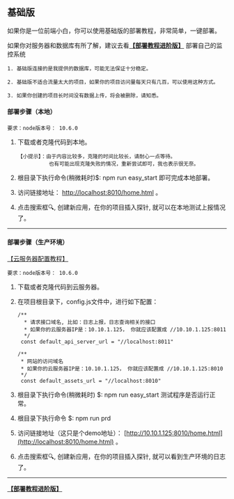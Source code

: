 
## 基础版

如果你是一位前端小白，你可以使用基础版的部署教程，非常简单，一键部署。 

如果你对服务器和数据库有所了解，建议去看[**【部署教程进阶版】**](https://github.com/a597873885/webfunny_monitor/blob/master/Document_advanced.md) 部署自己的监控系统


    1. 基础版连接的是我提供的数据库，可能无法保证十分稳定。
    
    2. 基础版不适合流量太大的项目，如果你的项目访问量每天只有几百，可以使用这种方式。
    
    3. 如果你创建的项目长时间没有数据上传，将会被删除，请知悉。

#### 部署步骤（本地）
 
    要求：node版本号： 10.6.0

 1. 下载或者克隆代码到本地。
 
        【小提示】：由于内容比较多，克隆的时间比较长，请耐心一点等待。 
                  也有可能出现克隆失败的情况，重新尝试即可，我也表示很无奈。
  
 2. 根目录下执行命令(稍微耗时)$: npm run easy_start   即可完成本地部署。
  
 3. 访问链接地址： [http://localhost:8010/home.html](http://localhost:8010/home.html) 。
 
 4. 点击搜索框🔍, 创建新应用，在你的项目插入探针, 就可以在本地测试上报情况了。
 
 
----------------------------

#### 部署步骤（生产环境） 

[【云服务器配置教程】](https://www.cnblogs.com/warm-stranger/p/8837784.html)

    要求：node版本号： 10.6.0

 1. 下载或者克隆代码到云服务器。
 
 2. 在项目根目录下，config.js文件中，进行如下配置：
 
        /**
          * 请求接口域名, 比如：日志上报，日志查询相关的接口
          * 如果你的云服务器IP是：10.10.1.125， 你就应该配置成 //10.10.1.125:8011
          */
         const default_api_server_url = "//localhost:8011" 

        /**
         * 网站的访问域名
         * 如果你的云服务器IP是：10.10.1.125， 你就应该配置成 //10.10.1.125:8010
         */
         const default_assets_url = "//localhost:8010"

 3. 根目录下执行命令(稍微耗时) $: npm run easy_start   测试程序是否运行正常。
 
 4. 根目录下执行命令 $: npm run prd
  
 5. 访问链接地址（这只是个demo地址）： [http://10.10.1.125:8010/home.html](http://localhost:8010/home.html) 。
 
 6. 点击搜索框🔍, 创建新应用，在你的项目插入探针, 就可以看到生产环境的日志了。


------------------------

[**【部署教程进阶版】**](https://github.com/a597873885/webfunny_monitor/blob/master/Document_advanced.md)


 
